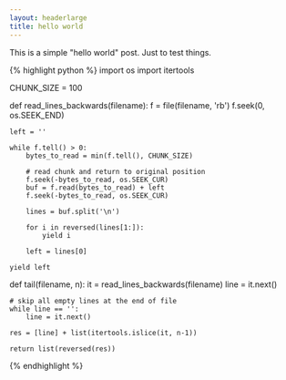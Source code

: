 ```yaml
---
layout: headerlarge
title: hello world
---
```


This is a simple "hello world" post. Just to test things.

{% highlight python %}
import os
import itertools

CHUNK_SIZE = 100

def read_lines_backwards(filename):
    f = file(filename, 'rb')
    f.seek(0, os.SEEK_END)

    left = ''

    while f.tell() > 0:
        bytes_to_read = min(f.tell(), CHUNK_SIZE)

        # read chunk and return to original position
        f.seek(-bytes_to_read, os.SEEK_CUR)
        buf = f.read(bytes_to_read) + left
        f.seek(-bytes_to_read, os.SEEK_CUR)
        
        lines = buf.split('\n')
        
        for i in reversed(lines[1:]):
            yield i

        left = lines[0]

    yield left

def tail(filename, n):
    it = read_lines_backwards(filename)
    line = it.next()
    
    # skip all empty lines at the end of file
    while line == '':
        line = it.next()

    res = [line] + list(itertools.islice(it, n-1))

    return list(reversed(res))
{% endhighlight %}
